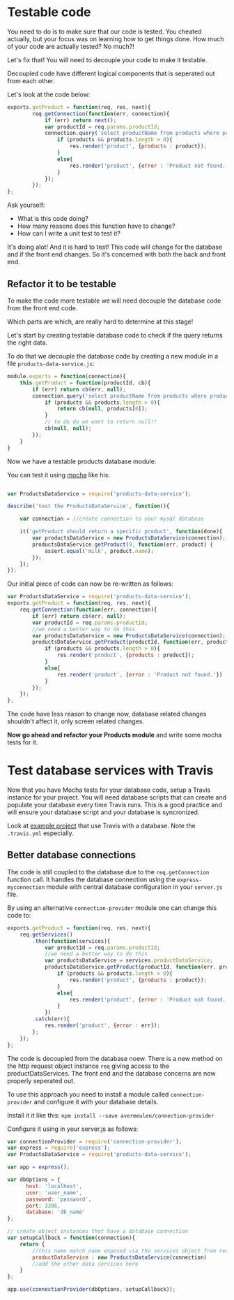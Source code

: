 # Testable code

You need to do is to make sure that our code is tested. You cheated actually, but your focus was on learning how to get things done. How much of your code are actually tested? No much?!

Let's fix that! You will need to decouple your code to make it testable.

Decoupled code have different logical components that is seperated out from each other.

Let's look at the code below:

```javascript
exports.getProduct = function(req, res, next){
        req.getConnection(function(err, connection){
            if (err) return next();
            var productId = req.params.productId;
            connection.query('select productName from products where productId = ?', productId, function(err, products){
                if (products && products.length > 0){
                    res.render('product', {products : product});
                }
                else{
                    res.render('product', {error : 'Product not found.'})
                }
            });
        });
};
```

Ask yourself:

* What is this code doing?
* How many reasons does this function have to change?
* How can I write a unit test to test it?

It's doing alot! And it is hard to test! This code will change for the database and if the front end changes. So it's concerned with both the back and front end.

## Refactor it to be testable

To make the code more testable we will need decouple the database code from the front end code.

Which parts are which, are really hard to determine at this stage!

Let's start by creating testable database code to check if the query returns the right data.

To do that we decouple the database code by creating a new module in a file `products-data-service.js`:

```javascript
module.exports = function(connection){
    this.getProduct = function(productId, cb){
        if (err) return cb(err, null);
        connection.query('select productName from products where productId = ?', productId, function(err, products){
            if (products && products.length > 0){
                return cb(null, products[0]);
            }
            // to do do we want to return null!!
            cb(null, null);
        });
    }
}
```

Now we have a testable products database module.

You can test it using [mocha](https://mochajs.org/) like his:

```javascript

var ProductsDataService = require('products-data-service');

describe('test the ProductsDataService', function(){

    var connection = //create connection to your mysql database

    it('getProduct should return a specific product', function(done){
        var productsDataService = new ProductsDataService(connection);
        productsDataService.getProduct(9, function(err, product) {
            assert.equal('milk', product.name);
        });
    });
});
```
Our initial piece of code can now be re-written as follows:

```javascript
var ProductsDataService = require('products-data-service');
exports.getProduct = function(req, res, next){
    req.getConnection(function(err, connection){
        if (err) return cb(err, null);
        var productId = req.params.productId;
        //we need a better way to do this
        var productsDataService = new ProductsDataService(connection);
        productsDataService.getProduct(productId, function(err, product) {
            if (products && products.length > 0){
                res.render('product', {products : product});
            }
            else{
                res.render('product', {error : 'Product not found.'})
            }
        });
    });
};
```

The code have less reason to change now, database related changes shouldn't affect it, only screen related changes.

**Now go ahead and refactor your Products module** and write some mocha tests for it.

# Test database services with Travis

Now that you have Mocha tests for your database code, setup a Travis instance for your project. You will need  database scripts that can create and populate your database every time Travis runs. This is a good practice and will ensure your database script and your database is syncronized.

Look at [example project](https://github.com/avermeulen/TravisWithDatabase) that use Travis with a database. Note the `.travis.yml` especially.


## Better database connections

The code is still coupled to the database due to the `req.getConnection` function call. It handles the database connection using the `express-myconnection` module with central database configuration in your `server.js` file.

By using an alternative `connection-provider` module one can change this code to:

```javascript
exports.getProduct = function(req, res, next){
    req.getServices()
        .then(function(services){
            var productId = req.params.productId;
            //we need a better way to do this
            var productsDataService = services.productDataService;
            productsDataService.getProduct(productId, function(err, product) {
                if (products && products.length > 0){
                    res.render('product', {products : product});
                }
                else{
                    res.render('product', {error : 'Product not found.'})
                }
            })
        .catch(err){
            res.render('product', {error : err});
        };
    });
};
```

The code is decoupled from the database noew. There is a new method on the http request object instance `req` giving access to the productDataServices. The front end and the database concerns are now properly seperated out.

To use this approach you need to install a module called `connection-provider` and configure it with your database details.

Install it it like this: `npm install --save avermeulen/connection-provider`

Configure it using in your server.js as follows:

```javascript
var connectionProvider = require('connection-provider');
var express = require('express');
var ProductsDataService = require('products-data-service');

var app = express();

var dbOptions = {
      host: 'localhost',
      user: 'user_name',
      password: 'password',
      port: 3306,
      database: 'db_name'
};

// create object instances that have a database connection
var setupCallback = function(connection){
    return {
        //this name match name exposed via the services object from req.services
        productDataService : new ProductsDataService(connection)
        //add the other data services here
    }
};

app.use(connectionProvider(dbOptions, setupCallback));
```
